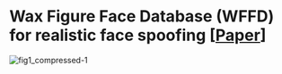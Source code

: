 # Wax Figure Face Database (WFFD) for realistic face spoofing [<a href="https://arxiv.org/pdf/2205.06934.pdf?ref=https://githubhelp.com">Paper</a>]

![fig1_compressed-1](Figures/WFFD.png)
